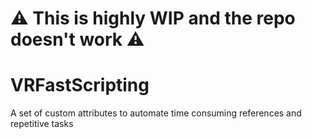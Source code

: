 # ⚠ This is highly WIP and the repo doesn't work ⚠

# VRFastScripting
 A set of custom attributes to automate time consuming references and repetitive tasks
